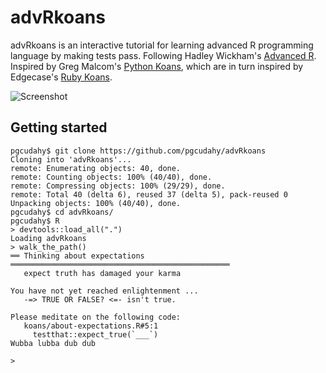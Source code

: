 # advRkoans
advRkoans is an interactive tutorial for learning advanced R programming language by making tests pass. 
Following Hadley Wickham's [Advanced R](https://adv-r.hadley.nz/). 
Inspired by Greg Malcom's [Python Koans](https://github.com/gregmalcolm/python_koans), 
which are in turn inspired by Edgecase's [Ruby Koans](http://rubykoans.com/).

![Screenshot](man/screenshot.png)

## Getting started
```
pgcudahy$ git clone https://github.com/pgcudahy/advRkoans
Cloning into 'advRkoans'...
remote: Enumerating objects: 40, done.
remote: Counting objects: 100% (40/40), done.
remote: Compressing objects: 100% (29/29), done.
remote: Total 40 (delta 6), reused 37 (delta 5), pack-reused 0
Unpacking objects: 100% (40/40), done.
pgcudahy$ cd advRkoans/
pgcudahy$ R
> devtools::load_all(".")
Loading advRkoans
> walk_the_path()
══ Thinking about expectations ═════════════════════════════════════════════════
   expect truth has damaged your karma

You have not yet reached enlightenment ...
   -=> TRUE OR FALSE? <=- isn't true.

Please meditate on the following code:
   koans/about-expectations.R#5:1
     testthat::expect_true(`___`)
Wubba lubba dub dub

> 
```
